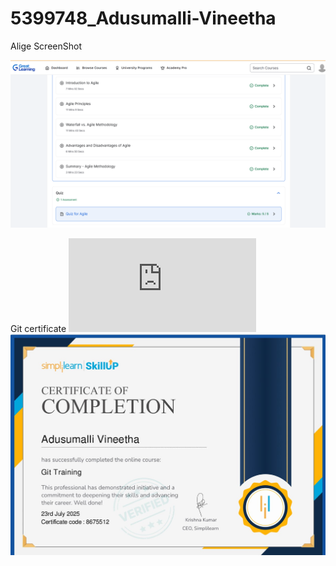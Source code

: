 # 5399748_Adusumalli-Vineetha
Alige ScreenShot

![image alt](https://github.com/vinii11/5399748_Adusumalli-Vineetha/blob/a9b9da208141a59b830b08ed00e35199d4649415/Greatlearning.png)

Git certificate
![image alt](https://github.com/vinii11/5399748_Adusumalli-Vineetha/blob/fafd8d091aa383740b9246223067828fd35612e9/simplilearncertificate.pdf)
![image alt](https://github.com/vinii11/5399748_Adusumalli-Vineetha/blob/25947b17ff9df1be0099154c8600a47cf39ebf4a/simplifygit%20certificate.jpg)

